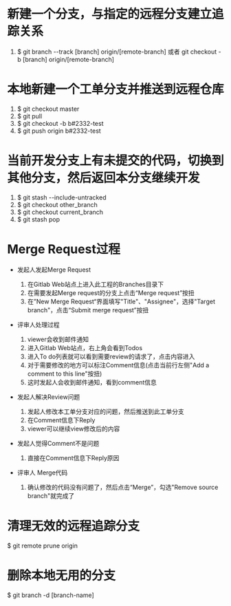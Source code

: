 # 新建一个分支，与指定的远程分支建立追踪关系 

1. $ git branch --track [branch] origin/[remote-branch] 或者 git checkout -b [branch] origin/[remote-branch]

# 本地新建一个工单分支并推送到远程仓库

1. $ git checkout master
2. $ git pull
3. $ git checkout -b b#2332-test
4. $ git push origin b#2332-test

# 当前开发分支上有未提交的代码，切换到其他分支，然后返回本分支继续开发

1. $ git stash --include-untracked
2. $ git checkout other_branch
3. $ git checkout current_branch
4. $ git stash pop

# Merge Request过程

- 发起人发起Merge Request
    1. 在Gitlab Web站点上进入此工程的Branches目录下
    2. 在需要发起Merge request的分支上点击“Merge request”按扭
    3. 在”New Merge Request“界面填写"Title"、"Assignee"，选择"Target branch"，点击“Submit merge request”按扭
    
- 评审人处理过程
    1. viewer会收到邮件通知
    2. 进入Gitlab Web站点，右上角会看到Todos
    3. 进入To do列表就可以看到需要review的请求了，点击内容进入
    4. 对于需要修改的地方可以标注Comment信息(点击当前行左侧"Add a comment to this line"按扭)
    5. 这时发起人会收到邮件通知，看到comment信息

- 发起人解决Review问题
    1. 发起人修改本工单分支对应的问题，然后推送到此工单分支
    2. 在Comment信息下Reply
    3. viewer可以继续view修改后的内容
    
- 发起人觉得Comment不是问题
    1. 直接在Comment信息下Reply原因

- 评审人 Merge代码
    1. 确认修改的代码没有问题了，然后点击“Merge”，勾选"Remove source branch"就完成了

# 清理无效的远程追踪分支

$ git remote prune origin

# 删除本地无用的分支

$ git branch -d [branch-name]
    

        
